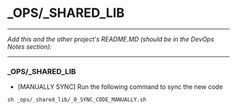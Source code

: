 # _OPS/_SHARED_LIB

---
*Add this and the other project's README.MD (should be in the DevOps Notes section):*

---
### _OPS/_SHARED_LIB
- [MANUALLY SYNC] Run the following command to sync the new code
```shell
sh _ops/_shared_lib/_0_SYNC_CODE_MANUALLY.sh
```
